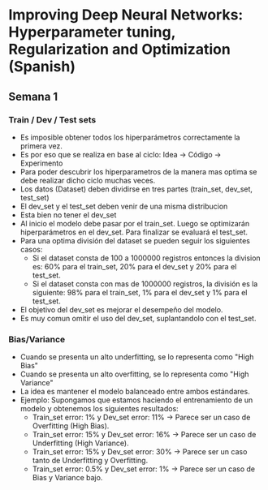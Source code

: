 # Improving Deep Neural Networks: Hyperparameter tuning, Regularization and Optimization (Spanish)
## Semana 1
### Train / Dev / Test sets
* Es imposible obtener todos los hiperparámetros correctamente la primera vez.
* Es por eso que se realiza en base al ciclo: Idea -> Código -> Experimento
* Para poder descubrir los hiperparametros de la manera mas optima se debe realizar dicho ciclo muchas veces.
* Los datos (Dataset) deben dividirse en tres partes (train_set, dev_set, test_set)
* El dev_set y el test_set deben venir de una misma distribucion
* Esta bien no tener el dev_set
* Al inicio el modelo debe pasar por el train_set. Luego se optimizarán hiperparámetros en el dev_set. Para finalizar se evaluará el test_set.
* Para una optima división del dataset se pueden seguir los siguientes casos: 
    - Si el dataset consta de 100 a 1000000 registros entonces la division es: 60% para el train_set, 20% para el dev_set y 20% para el test_set.
    - Si el dataset consta con mas de 1000000 registros, la división es la siguiente: 98% para el train_set, 1% para el dev_set y 1% para el test_set.
* El objetivo del dev_set es mejorar el desempeño del modelo.
* Es muy comun omitir el uso del dev_set, suplantandolo con el test_set. 

### Bias/Variance
* Cuando se presenta un alto underfitting, se lo representa como "High Bias"
* Cuando se presenta un alto overfitting, se lo representa como "High Variance"
* La idea es mantener el modelo balanceado entre ambos estándares.
* Ejemplo: Supongamos que estamos haciendo el entrenamiento de un modelo y obtenemos los siguientes resultados:
    - Train_set error: 1% y Dev_set error: 11% -> Parece ser un caso de Overfitting (High Bias).
    - Train_set error: 15% y Dev_set error: 16% -> Parece ser un caso de Underfitting (High Variance).
    - Train_set error: 15% y Dev_set error: 30% -> Parece ser un caso tanto de Underfitting y Overfitting.
    - Train_set error: 0.5% y Dev_set error: 1% -> Parece ser un caso de Bias y Variance bajo.